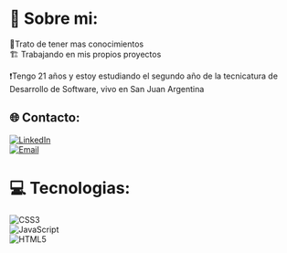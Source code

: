 # 👤 Sobre mi:

🧉Trato de tener mas conocimientos <br>
🏗 Trabajando en mis propios proyectos<br>

❗Tengo 21 años y estoy estudiando el segundo año de la tecnicatura de Desarrollo de Software, vivo en San Juan Argentina

## 🌐 Contacto:
[![LinkedIn](https://img.shields.io/badge/LinkedIn-%230077B5.svg?logo=linkedin&logoColor=white)](https://www.linkedin.com/in/ivo-alaniz-2a766723a/)<br>
[![Email](https://img.shields.io/badge/ivoalaniz671@gmail.com-email_personal-D14836?style=for-the-badge&logo=gmail&logoColor=white&labelColor=101010)](mailto:ivoalaniz671@gmail.com)

# 💻 Tecnologias:
![CSS3](https://img.shields.io/badge/css3-%231572B6.svg?style=for-the-badge&logo=css3&logoColor=white) <br>![JavaScript](https://img.shields.io/badge/javascript-%23323330.svg?style=for-the-badge&logo=javascript&logoColor=%23F7DF1E) <br>![HTML5](https://img.shields.io/badge/html5-%23E34F26.svg?style=for-the-badge&logo=html5&logoColor=white)

